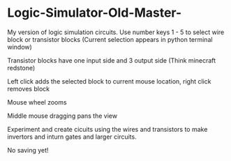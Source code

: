 # Logic-Simulator-Old-Master-
My version of logic simulation circuits.
Use number keys 1 - 5 to select wire block or transistor blocks
(Current selection appears in python terminal window)

Transistor blocks have one input side and 3 output side (Think minecraft redstone)

Left click adds the selected block to current mouse location, right click removes block

Mouse wheel zooms

Middle mouse dragging pans the view

Experiment and create cicuits using the wires and transistors to make invertors and inturn gates
and larger circuits.

No saving yet!
